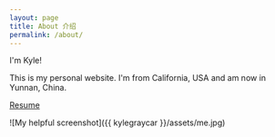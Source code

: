 ```yaml
---
layout: page
title: About 介绍
permalink: /about/
---
```


I'm Kyle!

This is my personal website. 
I'm from California, USA and am now in Yunnan, China.


[Resume][]

![My helpful screenshot]({{ kylegraycar }}/assets/me.jpg)
<br>


[Resume]: /resume/ "my resume page"